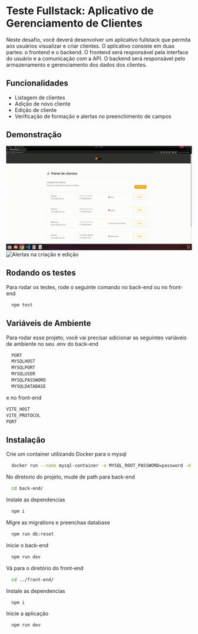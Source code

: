 
# Teste Fullstack: Aplicativo de Gerenciamento de Clientes

Neste desafio, você deverá desenvolver um aplicativo fullstack que permita aos usuários visualizar e criar clientes. O aplicativo consiste em duas partes: o frontend e o backend. O frontend será responsável pela interface do usuário e a comunicação com a API. O backend será responsável pelo armazenamento e gerenciamento dos dados dos clientes.


## Funcionalidades

- Listagem de clientes
- Adição de novo cliente
- Edição de cliente
- Verificação de formação e alertas no preenchimento de campos


## Demonstração
![Criação de usuario](/exemplo1.gif)
![Alertas na criação e edição](/exemplo2.gif)




## Rodando os testes

Para rodar os testes, rode o seguinte comando no back-end ou no front-end

```bash
  npm test
```


## Variáveis de Ambiente

Para rodar esse projeto, você vai precisar adicionar as seguintes variáveis de ambiente no seu .env do back-end

```bash
  PORT
  MYSQLHOST
  MYSQLPORT
  MYSQLUSER
  MYSQLPASSWORD
  MYSQLDATABASE
```
e no front-end

```bash
VITE_HOST
VITE_PROTOCOL
PORT
```


## Instalação

Crie um container utilizando Docker para o mysql

```bash
  docker run --name mysql-container -e MYSQL_ROOT_PASSWORD=password -d mysql
```

No diretorio do projeto, mude de path para back-end

```bash
  cd back-end/
```
Instale as dependencias
```bash
  npm i
```
Migre as migrations e preenchaa database
```bash
  npm run db:reset
```
Inicie o back-end
```bash
  npm run dev
```
Vá para o diretório do front-end
```bash
  cd ../front-end/
```
Instale as dependencias
```bash
  npm i
```
Inicie a aplicação
```bash
  npm run dev
```